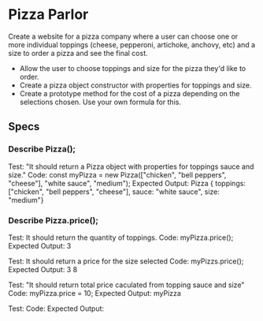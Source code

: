
# Pizza Parlor

Create a website for a pizza company where a user can choose one or more individual toppings (cheese, pepperoni, artichoke, anchovy, etc) and a size to order a pizza and see the final cost.

 * Allow the user to choose toppings and size for the pizza they'd like to order.
 * Create a pizza object constructor with properties for toppings and size.
 * Create a prototype method for the cost of a pizza depending on the selections chosen. Use your own formula for this.

## Specs

### Describe Pizza();

Test: "It should return a Pizza object with properties for toppings sauce and size."
Code: const myPizza = new Pizza(["chicken", "bell peppers", "cheese"], "white sauce", "medium");
Expected Output: Pizza { toppings: ["chicken", "bell peppers", "cheese"], sauce: "white sauce", size: "medium"}

### Describe Pizza.price();

Test: It should return the quantity of toppings. 
Code: myPizza.price();
Expected Output: 3

Test: It should return a price for the size selected 
Code: myPizzs.price();
Expected Output: 3
                 8

Test: "It should return total price caculated from topping sauce and size"
Code: myPizza.price = 10;
Expected Output:  myPizza


Test:
Code:
Expected Output:
